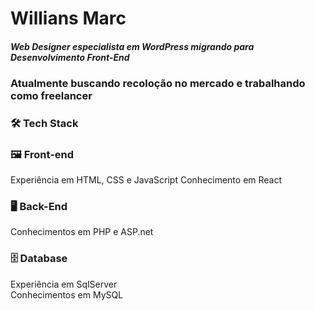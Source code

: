 # Willians Marc
#### _Web Designer especialista em WordPress migrando para Desenvolvimento Front-End_

### Atualmente buscando recoloção no mercado e trabalhando como freelancer

### 🛠  Tech Stack
### 🖼️  Front-end
Experiência em HTML, CSS e JavaScript
Conhecimento em React 

### 🖥️  Back-End
Conhecimentos em PHP e ASP.net

### 🗄️ Database
Experiência em  SqlServer  
Conhecimentos em MySQL 

